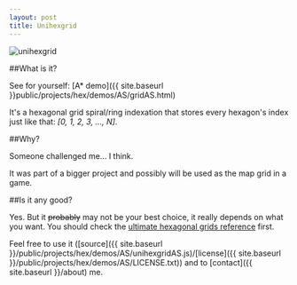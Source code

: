 ```yaml
---
layout: post
title: Unihexgrid
---
```


![unihexgrid](http://i.imgur.com/GEWReWq.png)

##What is it?

See for yourself: [A* demo]({{ site.baseurl }}public/projects/hex/demos/AS/gridAS.html)

It's a hexagonal grid spiral/ring indexation that stores every hexagon's index just like that: *[0, 1, 2, 3, ..., N]*.

##Why?

Someone challenged me... I think.

It was part of a bigger project and possibly will be used as the map grid in a game.

##Is it any good?

Yes. But it <del>probably</del> may not be your best choice, it really depends on what you want. You should check the [ultimate hexagonal grids reference](http://www.redblobgames.com/grids/hexagons/) first.

Feel free to use it ([source]({{ site.baseurl }}/public/projects/hex/demos/AS/unihexgridAS.js)/[license]({{ site.baseurl }}/public/projects/hex/demos/AS/LICENSE.txt)) and to [contact]({{ site.baseurl }}/about) me.

